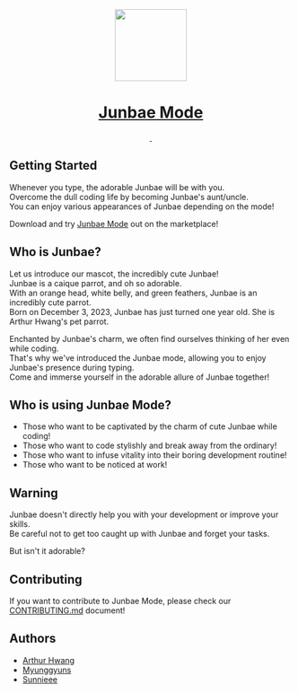 <div align="center">
  <a href="https://marketplace.visualstudio.com/items?itemName=JunbaeJs.junbae-mode&ssr=false#overview">
    <img src="../junbae-mode/images/junbae_logo.png" height="128">
    <h1 align="center">Junbae Mode</h1>
  </a>
</div>

<div align="center">
  <a aria-label="License" href="https://github.com/JunbaeJs/junbae-mode/blob/main/LICENSE">
    <img alt="" src="https://img.shields.io/npm/l/next.svg?style=for-the-badge&labelColor=000000">
  </a>
  <a aria-label="Join the community on GitHub" href="https://github.com/JunbaeJs/junbae-mode">
    <img alt="" src="https://img.shields.io/badge/Junbae%20Mode%20-blueviolet.svg?style=for-the-badge&logo=Github&labelColor=000000&logoWidth=20">
  </a>
</div>

## Getting Started

Whenever you type, the adorable Junbae will be with you.<br/>
Overcome the dull coding life by becoming Junbae's aunt/uncle.<br/>
You can enjoy various appearances of Junbae depending on the mode!

Download and try [Junbae Mode](https://marketplace.visualstudio.com/items?itemName=JunbaeJs.junbae-mode&ssr=false#overview) out on the marketplace!

## Who is Junbae?

Let us introduce our mascot, the incredibly cute Junbae!<br/>
Junbae is a caique parrot, and oh so adorable.<br/>
With an orange head, white belly, and green feathers, Junbae is an incredibly cute parrot.<br/>
Born on December 3, 2023, Junbae has just turned one year old. She is Arthur Hwang's pet parrot.

Enchanted by Junbae's charm, we often find ourselves thinking of her even while coding.<br/>
That's why we've introduced the Junbae mode, allowing you to enjoy Junbae's presence during typing.<br/>
Come and immerse yourself in the adorable allure of Junbae together!

## Who is using Junbae Mode?

- Those who want to be captivated by the charm of cute Junbae while coding!
- Those who want to code stylishly and break away from the ordinary!
- Those who want to infuse vitality into their boring development routine!
- Those who want to be noticed at work!

## Warning

Junbae doesn't directly help you with your development or improve your skills.<br/>
Be careful not to get too caught up with Junbae and forget your tasks.

But isn't it adorable?

## Contributing

If you want to contribute to Junbae Mode, please check our [CONTRIBUTING.md](/CONTRIBUTING.md) document!

## Authors

- [Arthur Hwang](https://github.com/changchanghwang)
- [Myunggyuns](https://github.com/myunggyuns)
- [Sunnieee](https://github.com/sunnieeeYoon)
